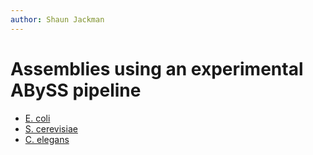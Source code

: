 ```yaml
---
author: Shaun Jackman
---
```


Assemblies using an experimental ABySS pipeline
================================================================================

* [E. coli](ecoli/)
* [S. cerevisiae](cerevisiae/)
* [C. elegans](celegans/)
